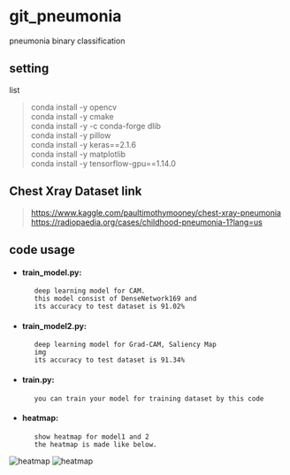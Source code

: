# git_pneumonia
 pneumonia binary classification

setting
-------
list   
>conda install -y opencv   
>conda install -y cmake   
>conda install -y -c conda-forge dlib   
>conda install -y pillow   
>conda install -y keras==2.1.6   
>conda install -y matplotlib   
>conda install -y tensorflow-gpu==1.14.0   

Chest Xray Dataset link
-----------------------
><https://www.kaggle.com/paultimothymooney/chest-xray-pneumonia>   
><https://radiopaedia.org/cases/childhood-pneumonia-1?lang=us>


code usage
----------
* #### train_model.py:   
         deep learning model for CAM.   
         this model consist of DenseNetwork169 and 
         its accuracy to test dataset is 91.02%
* #### train_model2.py: 
         deep learning model for Grad-CAM, Saliency Map 
         img
         its accuracy to test dataset is 91.34%
* #### train.py: 
         you can train your model for training dataset by this code   
         
* #### heatmap: 
         show heatmap for model1 and 2   
         the heatmap is made like below.
![heatmap](https://user-images.githubusercontent.com/30902020/89966780-de378700-dc8a-11ea-8c33-6c54d4b96891.png)
![heatmap]("path/heatmap.png")


